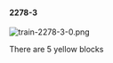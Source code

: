 #### 2278-3
![train-2278-3-0.png](https://github.com/lil-lab/nlvr/raw/master/nlvr/train/images/71/train-2278-3-0.png "train-2278-3-0.png")

There are 5 yellow blocks